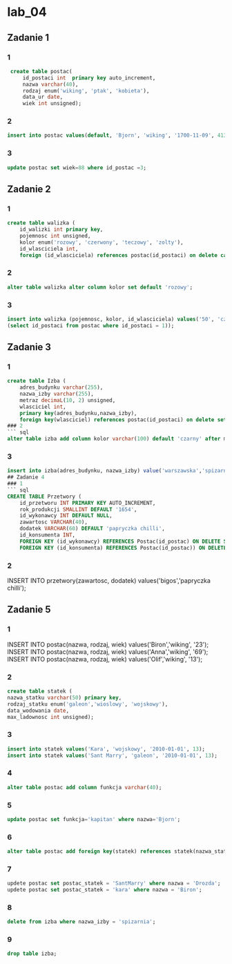 # lab_04
## Zadanie 1
### 1
``` sql
 create table postac(
     id_postaci int  primary key auto_increment,
     nazwa varchar(40),
     rodzaj enum('wiking', 'ptak', 'kobieta'),
     data_ur date,
     wiek int unsigned);
```
### 2
``` sql
insert into postac values(default, 'Bjorn', 'wiking', '1700-11-09', 413);
```
### 3 
``` sql
update postac set wiek=88 where id_postac =3;
```
## Zadanie 2
### 1
``` sql
create table walizka (
    id_walizki int primary key,
    pojemnosc int unsigned,
    kolor enum('rozowy', 'czerwony', 'teczowy', 'zolty'),
    id_wlasciciela int,
    foreign (id_wlasciciela) references postac(id_postaci) on delete cascade);
```
### 2
```sql
alter table walizka alter column kolor set default 'rozowy';
```
### 3
``` sql
insert into walizka (pojemnosc, kolor, id_wlasciciela) values('50', 'czerwony',
(select id_postaci from postac where id_postaci = 1));
```
## Zadanie 3
### 1
``` sql
create table Izba (
    adres_budynku varchar(255),
    nazwa_izby varchar(255),
    metraz decimaL(10, 2) unsigned,
    wlasciciel int,
    primary key(adres_budynku,nazwa_izby),
    foreign key(wlasciciel) references postac(id_postaci) on delete set null);```
### 2
``` sql
alter table izba add column kolor varchar(100) default 'czarny' after matraz;
```
### 3 
``` sql
insert into izba(adres_budynku, nazwa_izby) value('warszawska','spizarnia');
## Zadanie 4
### 1 
``` sql
CREATE TABLE Przetwory (
    id_przetworu INT PRIMARY KEY AUTO_INCREMENT,
    rok_produkcji SMALLINT DEFAULT '1654',
    id_wykonawcy INT DEFAULT NULL,
    zawartosc VARCHAR(40),
    dodatek VARCHAR(60) DEFAULT 'papryczka chilli',
    id_konsumenta INT,
    FOREIGN KEY (id_wykonawcy) REFERENCES Postac(id_postac) ON DELETE SET NULL,
    FOREIGN KEY (id_konsumenta) REFERENCES Postac(id_postac)) ON DELETE SET NULL;
```
### 2
INSERT INTO przetwory(zawartosc, dodatek) values('bigos','papryczka chilli');
## Zadanie 5
### 1
INSERT INTO postac(nazwa, rodzaj, wiek) values('Biron','wiking', '23');
INSERT INTO postac(nazwa, rodzaj, wiek) values('Anna','wiking', '69');
INSERT INTO postac(nazwa, rodzaj, wiek) values('Olif','wiking', '13');
### 2 
``` sql
create table statek (
nazwa_statku varchar(50) primary key,
rodzaj_statku enum('galeon','wioslowy', 'wojskowy'),
data_wodowania date,
max_ladownosc int unsigned);
```
### 3
``` sql
insert into statek values('Kara', 'wojskowy', '2010-01-01', 13);
insert into statek values('Sant Marry', 'galeon', '2010-01-01', 13);
```
### 4 
``` sql
alter table postac add column funkcja varchar(40);
```
### 5 
``` sql
update postac set funkcja='kapitan' where nazwa='Bjorn';
```
### 6 
``` sql
alter table postac add foreign key(statek) references statek(nazwa_statku);
```
### 7
``` sql
updete postac set postac_statek = 'SantMarry' where nazwa = 'Drozda';
updete postac set postac_statek = 'kara' where nazwa = 'Biron';
```
### 8
``` sql
delete from izba where nazwa_izby = 'spizarnia';
```
### 9
``` sql
drop table izba;
```
















